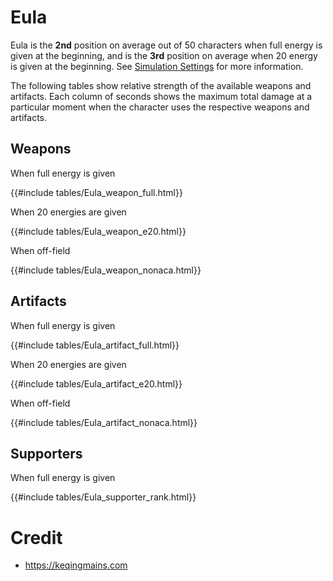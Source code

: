 # Eula

Eula is the **2nd** position on average out of 50
characters when full energy is given at the beginning, and is the
**3rd** position on average when 20 energy is given at the
beginning. See [Simulation Settings](./simulation_settings.md) for more
information.

The following tables show relative strength of the available weapons and
artifacts. Each column of seconds shows the maximum total damage at a
particular moment when the character uses the respective weapons and
artifacts.

## Weapons

When full energy is given

{{#include tables/Eula_weapon_full.html}}

When 20 energies are given

{{#include tables/Eula_weapon_e20.html}}

When off-field

{{#include tables/Eula_weapon_nonaca.html}}

## Artifacts

When full energy is given

{{#include tables/Eula_artifact_full.html}}

When 20 energies are given

{{#include tables/Eula_artifact_e20.html}}

When off-field

{{#include tables/Eula_artifact_nonaca.html}}

## Supporters

When full energy is given

{{#include tables/Eula_supporter_rank.html}}

# Credit

- <https://keqingmains.com>

